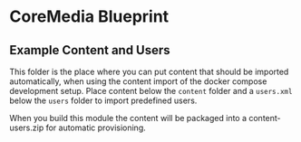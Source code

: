 # CoreMedia Blueprint

## Example Content and Users

This folder is the place where you can put content that should be imported automatically, when using the content import of the docker compose development setup.
Place content below the `content` folder and a `users.xml` below the `users` folder to import predefined users.

When you build this module the content will be packaged into a content-users.zip for automatic
provisioning.
